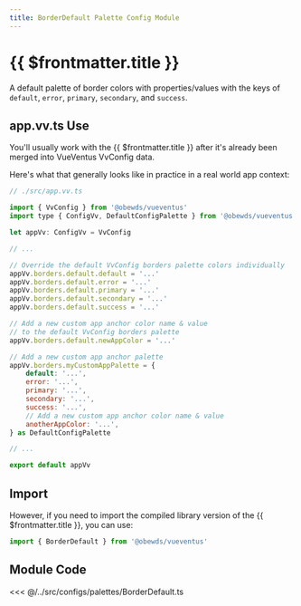 ```yaml
---
title: BorderDefault Palette Config Module
---
```


<script setup>
    import DocsPackageVersion from '../../../src/views/compos/DocsPackageVersion.vue'
</script>







# {{ $frontmatter.title }}

A default palette of border colors with properties/values with the keys of `default`, `error`, `primary`, `secondary`, and `success`.








## app.vv.ts Use

You'll usually work with the {{ $frontmatter.title }} after it's already been merged into VueVentus VvConfig data.

Here's what that generally looks like in practice in a real world app context:

```javascript
// ./src/app.vv.ts

import { VvConfig } from '@obewds/vueventus'
import type { ConfigVv, DefaultConfigPalette } from '@obewds/vueventus'

let appVv: ConfigVv = VvConfig

// ...

// Override the default VvConfig borders palette colors individually
appVv.borders.default.default = '...'
appVv.borders.default.error = '...'
appVv.borders.default.primary = '...'
appVv.borders.default.secondary = '...'
appVv.borders.default.success = '...'

// Add a new custom app anchor color name & value
// to the default VvConfig borders palette
appVv.borders.default.newAppColor = '...'

// Add a new custom app anchor palette
appVv.borders.myCustomAppPalette = {
    default: '...',
    error: '...',
    primary: '...',
    secondary: '...',
    success: '...',
    // Add a new custom app anchor color name & value
    anotherAppColor: '...',
} as DefaultConfigPalette

// ...

export default appVv
```








## Import

However, if you need to import the compiled library version of the {{ $frontmatter.title }}, you can use:

```javascript
import { BorderDefault } from '@obewds/vueventus'
```













## Module Code

<<< @/../src/configs/palettes/BorderDefault.ts






<DocsPackageVersion/>


